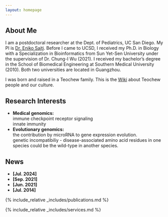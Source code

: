 ```yaml
---
layout: homepage
---
```


## About Me

I am a postdoctoral researcher at the Dept. of Pediatrics, UC San Diego. My PI is [Dr. Eniko Sajti](https://pediatrics.ucsd.edu/research/faculty-labs/sajti-lab/index.html). Before I came to UCSD, I received my Ph.D. in Biology with a Specialization in Bioinformatics from Sun Yet-Sen University under the supervision of Dr. Chung-I Wu (2021). I received my bachelor’s degree in the School of Biomedical Engineering at Southern Medical University (2010). Both two universities are located in Guangzhou.

I was born and raised in a Teochew family. This is the [Wiki](https://en.wikipedia.org/wiki/Teochew_people) about Teochew people and our culture.

## Research Interests

- **Medical genomics:**  
  immune checkpoint receptor signaling  
  innate immunity  
- **Evolutionary genomics:**    
  the contribution by microRNA to gene expression evolution.  
  genetic incompatibiliy - disease-associated amino acid residues in one species could be the wild-type in another species.  

## News

- **[Jul. 2024]**
- **[Sep. 2021]**
- **[Jun. 2021]**
- **[Jul. 2014]**


{% include_relative _includes/publications.md %}

{% include_relative _includes/services.md %}

